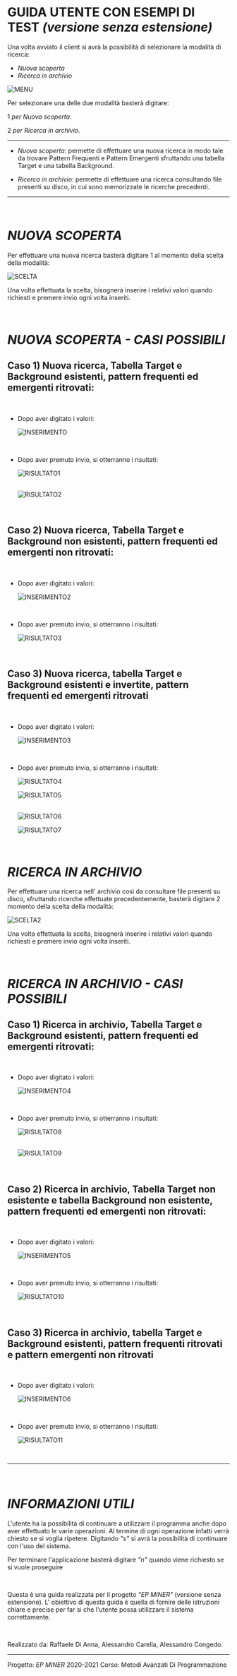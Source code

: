 # GUIDA UTENTE  CON ESEMPI DI TEST _(versione senza estensione)_

Una volta avviato il client si avrà la possibilità di selezionare la modalità di ricerca: <p>
- _Nuova scoperta_
- _Ricerca in archivio_

![MENU](menu.png)<p>

Per selezionare una delle due modalità basterà digitare:<p>
1 _per Nuova scoperta_.<p>
2 _per Ricerca in archivio_.<p>

---

- _Nuova scoperta_: permette di effettuare una nuova ricerca in modo tale da trovare Pattern Frequenti e Pattern Emergenti sfruttando una tabella Target e una tabella Background.<p>

- _Ricerca in archivio_: permette di effettuare una ricerca consultando file presenti su disco, in cui sono memorizzate le ricerche precedenti.<p>

---
<br>

# _NUOVA SCOPERTA_

Per effettuare una nuova ricerca basterà digitare 1 al momento della scelta della modalità:<p>
![SCELTA](scelta1.png)<p>

Una volta effettuata la scelta, bisognerà inserire i relativi valori quando richiesti e premere invio ogni volta inseriti.<p><br>

# _NUOVA SCOPERTA - CASI POSSIBILI_

## Caso 1) Nuova ricerca, Tabella Target e Background esistenti, pattern frequenti ed emergenti ritrovati:
<br>

- Dopo aver digitato i valori: <p>
![INSERIMENTO](inserimentocaso1.png)<p><br>

- Dopo aver premuto invio, si otterranno i risultati:<p>
![RISULTATO1](risultatofpcaso1.png)<p><br>
![RISULTATO2](risultatoepcaso1.png)<p><br>


## Caso 2) Nuova ricerca, Tabella Target e Background non esistenti, pattern frequenti ed emergenti non ritrovati:
<br>

- Dopo aver digitato i valori: <p>
![INSERIMENTO2](inserimentocaso2.png)<p><br>

- Dopo aver premuto invio, si otterranno i risultati:<p>
![RISULTATO3](risultatocaso2.png)<p><br>


## Caso 3) Nuova ricerca, tabella Target e Background esistenti e invertite, pattern frequenti ed emergenti ritrovati
<br>

- Dopo aver digitato i valori: <p>
![INSERIMENTO3](inserimentocaso6.png)<p><br>


- Dopo aver premuto invio, si otterranno i risultati:<p>
![RISULTATO4](risultatofpcaso6.png)<p>
![RISULTATO5](risultatofpcaso6.2.png)<p><br>
![RISULTATO6](risultatoepcaso6.png)<p>
![RISULTATO7](risultatoepcaso6.2.png)<p><br>

# _RICERCA IN ARCHIVIO_

Per effettuare una ricerca nell' archivio così da consultare file presenti su disco, sfruttando ricerche effettuate precedentemente, basterà digitare _2_ momento della scelta della modalità:<p>

![SCELTA2](scelta2.png)<p>
Una volta effettuata la scelta, bisognerà inserire i relativi valori quando richiesti e premere invio ogni volta inseriti.<p><br>

# _RICERCA IN ARCHIVIO - CASI POSSIBILI_


## Caso 1) Ricerca in archivio, Tabella Target e Background esistenti, pattern frequenti ed emergenti ritrovati:
<br>

- Dopo aver digitato i valori: <p>
![INSERIMENTO4](inserimentocaso3.png)<p><br>


- Dopo aver premuto invio, si otterranno i risultati:<p>
![RISULTATO8](risultatofpcaso3.png)<p><br>
![RISULTATO9](risultatoepcaso3.png)<p><br>


## Caso 2) Ricerca in archivio, Tabella Target non esistente e tabella Background non esistente, pattern frequenti ed emergenti non ritrovati:
<br>

- Dopo aver digitato i valori: <p>
![INSERIMENTO5](inserimentocaso4.png)<p><br>


- Dopo aver premuto invio, si otterranno i risultati:<p>
![RISULTATO10](risultatocaso4.png)<p><br>


## Caso 3) Ricerca in archivio, tabella Target e Background esistenti, pattern frequenti ritrovati e pattern emergenti non ritrovati
<br>

- Dopo aver digitato i valori: <p>
![INSERIMENTO6](inserimentocaso5.png)<p><br>


- Dopo aver premuto invio, si otterranno i risultati:<p>
![RISULTATO11](risultatocaso5.png)<p><br>


---

# <br>_INFORMAZIONI UTILI_

L'utente ha la possibilità di continuare a utilizzare il programma anche dopo aver effettuato le varie operazioni. Al termine di ogni operazione infatti verrà chiesto se si voglia ripetere. Digitando _"s"_ si avrà la possibilità di continuare con l'uso del sistema.

Per terminare l'applicazione basterà digitare _"n"_ quando viene richiesto se si vuole proseguire<p><br>

Questa è una guida realizzata per il progetto _"EP MINER"_ (versione senza estensione).
L' obiettivo di questa guida è quella di fornire delle istruzioni chiare e precise per far si che l'utente possa utilizzare il sistema correttamente.<p><br>

Realizzato da: Raffaele Di Anna, Alessandro Carella, Alessandro Congedo.

---

Progetto: _EP MINER_ 2020-2021 Corso: Metodi Avanzati Di Programmazione



